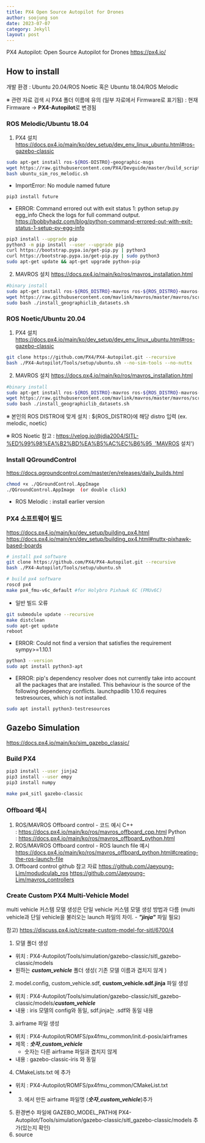 ```yaml
---
title: PX4 Open Source Autopilot for Drones
author: soojung son
date: 2023-07-07
category: Jekyll
layout: post
---
```


PX4 Autopilot: Open Source Autopilot for Drones
https://px4.io/



## How to install
개발 환경 : Ubuntu 20.04/ROS Noetic 혹은 Ubuntu 18.04/ROS Melodic

※ 관련 자료 검색 시 PX4 폴더 이름에 유의 (일부 자료에서 Firmware로 표기됨) : 현재 Firmware → **PX4-Autopilot**로 변경됨

### ROS Melodic/Ubuntu 18.04

1. PX4 설치
https://docs.px4.io/main/ko/dev_setup/dev_env_linux_ubuntu.html#ros-gazebo-classic
```bash
sudo apt-get install ros-${ROS-DISTRO}-geographic-msgs
wget https://raw.githubusercontent.com/PX4/Devguide/master/build_scripts/ubuntu_sim_ros_melodic.sh
bash ubuntu_sim_ros_melodic.sh
```

* ImportError: No module named future
```bash
pip3 install future
```

* ERROR: Command errored out with exit status 1: python setup.py egg_info Check the logs for full command output.
https://bobbyhadz.com/blog/python-command-errored-out-with-exit-status-1-setup-py-egg-info
```bash
pip3 install --upgrade pip
python3 -m pip install --user --upgrade pip
curl https://bootstrap.pypa.io/get-pip.py | python3
curl https://bootstrap.pypa.io/get-pip.py | sudo python3
sudo apt-get update && apt-get upgrade python-pip
```

2. MAVROS 설치
https://docs.px4.io/main/ko/ros/mavros_installation.html
```bash
#binary install 
sudo apt-get install ros-${ROS_DISTRO}-mavros ros-${ROS_DISTRO}-mavros-extras ros-${ROS_DISTRO}-mavros-msgs
wget https://raw.githubusercontent.com/mavlink/mavros/master/mavros/scripts/install_geographiclib_datasets.sh
sudo bash ./install_geographiclib_datasets.sh
```




### ROS Noetic/Ubuntu 20.04

1. PX4 설치
https://docs.px4.io/main/ko/dev_setup/dev_env_linux_ubuntu.html#ros-gazebo-classic
```bash
git clone https://github.com/PX4/PX4-Autopilot.git --recursive
bash ./PX4-Autopilot/Tools/setup/ubuntu.sh --no-sim-tools --no-nuttx
```

2. MAVROS 설치
https://docs.px4.io/main/ko/ros/mavros_installation.html
```bash
#binary install 
sudo apt-get install ros-${ROS_DISTRO}-mavros ros-${ROS_DISTRO}-mavros-extras ros-${ROS_DISTRO}-mavros-msgs
wget https://raw.githubusercontent.com/mavlink/mavros/master/mavros/scripts/install_geographiclib_datasets.sh
sudo bash ./install_geographiclib_datasets.sh
```
※ 본인의 ROS DISTRO에 맞게 설치 : ${ROS_DISTRO}에 해당 distro 입력 (ex. melodic, noetic)

※ ROS Noetic 참고 : https://velog.io/@jdja2004/SITL-%ED%99%98%EA%B2%BD%EA%B5%AC%EC%B6%95  'MAVROS 설치')

### Install QGroundControl
https://docs.qgroundcontrol.com/master/en/releases/daily_builds.html
```bash
chmod +x ./QGroundControl.AppImage
./QGroundControl.AppImage  (or double click)
```
* ROS Melodic : install earlier version

### PX4 소프트웨어 빌드
https://docs.px4.io/main/ko/dev_setup/building_px4.html
https://docs.px4.io/main/en/dev_setup/building_px4.html#nuttx-pixhawk-based-boards
```bash
# install px4 software
git clone https://github.com/PX4/PX4-Autopilot.git --recursive
bash ./PX4-Autopilot/Tools/setup/ubuntu.sh
```
```bash
# build px4 software
roscd px4
make px4_fmu-v6c_default #for Holybro Pixhawk 6C (FMUv6C)
```

* 일반 빌드 오류
```bash
git submodule update --recursive
make distclean
sudo apt-get update
reboot
```

* ERROR: Could not find a version that satisfies the requirement sympy>=1.10.1
```bash
python3 --version
sudo apt install python3-apt
```

* ERROR: pip's dependency resolver does not currently take into account all the packages that are installed. This behaviour is the source of the following dependency conflicts.
launchpadlib 1.10.6 requires testresources, which is not installed.
```bash
sudo apt install python3-testresources
```

## Gazebo Simulation
https://docs.px4.io/main/ko/sim_gazebo_classic/

### Build PX4 
```bash
pip3 install --user jinja2
pip3 install --user empy
pip3 install numpy
```

```bash
make px4_sitl gazebo-classic
```

### Offboard 예시

1. ROS/MAVROS Offboard control - 코드 예시
     C++ : https://docs.px4.io/main/ko/ros/mavros_offboard_cpp.html
       Python : https://docs.px4.io/main/ko/ros/mavros_offboard_python.html
2. ROS/MAVROS Offboard control - ROS launch file 예시
     https://docs.px4.io/main/ko/ros/mavros_offboard_python.html#creating-the-ros-launch-file
3. Offboard control github 참고 자료 
     https://github.com/Jaeyoung-Lim/modudculab_ros
       https://github.com/Jaeyoung-Lim/mavros_controllers


### Create Custom PX4 Multi-Vehicle Model 

multi vehicle 커스템 모델 생성은 단일 vehicle 커스템 모델 생성 방법과 다름 (multi vehicle과 단일 vehicle을 불러오는 launch 파일의 차이. - *******"jinja"******* 파일 필요) 

참고) https://discuss.px4.io/t/create-custom-model-for-sitl/6700/4

1.  모델 폴더 생성
   * 위치 : PX4-Autopilot/Tools/simulation/gazebo-classic/sitl_gazebo-classic/models 
   * 원하는 ***custom_vehicle*** 폴더 생성( 기존 모델 이름과 겹치지 않게 )
2.  model.config, custom_vehicle.sdf,  **custom_vehicle.sdf.jinja** 파일 생성
   * 위치 : PX4-Autopilot/Tools/simulation/gazebo-classic/sitl_gazebo-classic/models/***custom_vehicle***
   * 내용 : iris 모델의 config와 동일, sdf.jinja는 .sdf와 동일 내용
3.  airframe 파일 생성
   * 위치 : PX4-Autopilot/ROMFS/px4fmu_common/init.d-posix/airframes
   * 제목 : ***숫자***_***custom_vehicle***
     * 숫자는 다른 airframe 파일과 겹치지 않게
   * 내용 : gazebo-classic-iris 와 동일
4.  CMakeLists.txt 에 추가
   * 위치 : PX4-Autopilot/ROMFS/px4fmu_common/CMakeList.txt
   * 3. 에서 만든 airframe 파일명 (***숫자***_***custom_vehicle***)추가
5.  환경변수 파일에 GAZEBO_MODEL_PATH에  PX4-Autopilot/Tools/simulation/gazebo-classic/sitl_gazebo-classic/models 추가(있는지 확인)
6.  source
